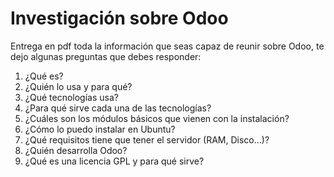 # Investigación sobre Odoo

Entrega en pdf toda la información que seas capaz de reunir sobre Odoo, te dejo algunas preguntas que debes responder:

1. ¿Qué es?
2. ¿Quién lo usa y para qué?
3. ¿Qué tecnologías usa?
4. ¿Para qué sirve cada una de las tecnologías?
5. ¿Cuáles son los módulos básicos que vienen con la instalación?
6. ¿Cómo lo puedo instalar en Ubuntu?
7. ¿Qué requisitos tiene que tener el servidor (RAM, Disco...)?
8. ¿Quién desarrolla Odoo?
9. ¿Qué es una licencia GPL y para qué sirve?
